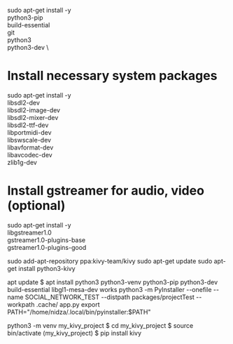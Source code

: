 
sudo apt-get install -y \
    python3-pip \
    build-essential \
    git \
    python3 \
    python3-dev \

# Install necessary system packages
sudo apt-get install -y \
    libsdl2-dev \
    libsdl2-image-dev \
    libsdl2-mixer-dev \
    libsdl2-ttf-dev \
    libportmidi-dev \
    libswscale-dev \
    libavformat-dev \
    libavcodec-dev \
    zlib1g-dev

# Install gstreamer for audio, video (optional)
sudo apt-get install -y \
    libgstreamer1.0 \
    gstreamer1.0-plugins-base \
    gstreamer1.0-plugins-good

sudo add-apt-repository ppa:kivy-team/kivy
sudo apt-get update
sudo apt-get install python3-kivy



apt update
$ apt install python3 python3-venv python3-pip python3-dev build-essential libgl1-mesa-dev
works
python3 -m PyInstaller --onefile --name SOCIAL_NETWORK_TEST --distpath packages/projectTest --workpath .cache/ app.py
export PATH="/home/nidza/.local/bin/pyinstaller:$PATH"

python3 -m venv my_kivy_project
$ cd my_kivy_project
$ source bin/activate
(my_kivy_project) $ pip install kivy


